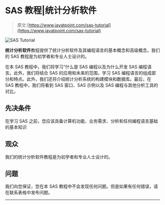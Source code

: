 # SAS 教程|统计分析软件

> 原文:[https://www.javatpoint.com/sas-tutorial](https://www.javatpoint.com/sas-tutorial)

![SAS Tutorial](../Images/b5923c937f11c4fe779c430d8b0a698d.png)

**统计分析软件**教程提供了统计分析软件及其编程语言的基本概念和高级概念。我们的 SAS 教程是为初学者和专业人士设计的。

在本 SAS 教程中，我们将学习“什么是 SAS 编程以及为什么开发 SAS 编程语言。此外，我们将结合 SAS 的应用和未来的范围，学习 SAS 编程语言的组成部分和特点。此外，我们还将介绍统计分析系统的构建模块和数据库。最后，在 SAS 教程中，我们将看到 SAS 窗口、SAS 示例以及 SAS 编程与其他分析工具的对比。

## 先决条件

在学习 SAS 之前，您应该具备计算机功能、业务需求、分析和任何编程语言基础的基本知识

## 观众

我们的统计分析软件教程是为初学者和专业人士设计的。

## 问题

我们向您保证，您在本 SAS 教程中不会发现任何问题。但是如果有任何错误，请在联系表格中发布问题。

* * *